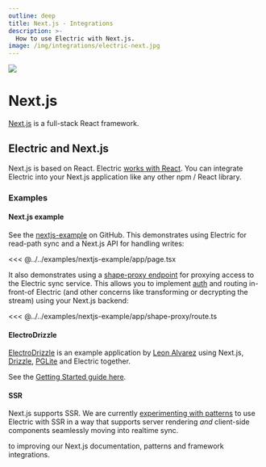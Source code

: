 ```yaml
---
outline: deep
title: Next.js - Integrations
description: >-
  How to use Electric with Next.js.
image: /img/integrations/electric-next.jpg
---
```


<script setup>
  import HelpWanted from '/src/components/HelpWanted.vue'
</script>

<img src="/img/integrations/next.svg" class="product-icon" />

# Next.js

[Next.js](https://mobx.js.org) is a full-stack React framework.

## Electric and Next.js

Next.js is based on React. Electric [works with React](./react). You can integrate Electric into your Next.js application like any other npm / React library.

### Examples

#### Next.js example

See the [nextjs-example](https://github.com/electric-sql/electric/tree/main/examples/nextjs-example) on GitHub. This demonstrates using Electric for read-path sync and a Next.js API for handling writes:

<<< @../../examples/nextjs-example/app/page.tsx

It also demonstrates using a [shape-proxy endpoint](https://github.com/electric-sql/electric/blob/main/examples/nextjs-example/app/shape-proxy/route.ts) for proxying access to the Electric sync service. This allows you to implement [auth](/docs/guides/auth) and routing in-front-of Electric (and other concerns like transforming or decrypting the stream) using your Next.js backend:

<<< @../../examples/nextjs-example/app/shape-proxy/route.ts

#### ElectroDrizzle

[ElectroDrizzle](https://github.com/LeonAlvarez/ElectroDrizzle) is an example application by [Leon Alvarez](https://github.com/LeonAlvarez) using Next.js, [Drizzle](https://orm.drizzle.team), [PGLite](/product/pglite) and Electric together.

See the [Getting Started guide here](https://github.com/LeonAlvarez/ElectroDrizzle?tab=readme-ov-file#getting-started).

#### SSR

Next.js supports SSR. We are currently [experimenting with patterns](https://github.com/electric-sql/electric/pull/1596) to use Electric with SSR in a way that supports server rendering *and* client-side components seamlessly moving into realtime sync.

<HelpWanted issue="1596">
  <template v-slot:thing>
    a pull request
  </template>
  <template v-slot:doing>
    open
  </template>
  to improving our Next.js documentation, patterns and framework integrations.
</HelpWanted>
